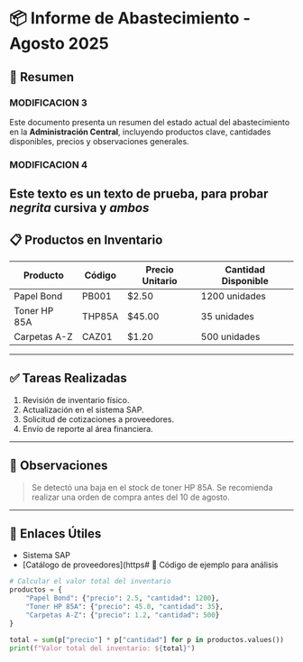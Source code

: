 # 📦 Informe de Abastecimiento - Agosto 2025

## 🧾 Resumen

### MODIFICACION 3

Este documento presenta un resumen del estado actual del abastecimiento en la **Administración Central**, incluyendo productos clave, cantidades disponibles, precios y observaciones generales.
### MODIFICACION 4

Este texto es un texto de prueba, para probar *negrita* **cursiva** y ***ambos***
---

## 📋 Productos en Inventario

| Producto       | Código | Precio Unitario | Cantidad Disponible |
|----------------|--------|------------------|----------------------|
| Papel Bond     | PB001  | $2.50            | 1200 unidades        |
| Toner HP 85A   | THP85A | $45.00           | 35 unidades          |
| Carpetas A-Z   | CAZ01  | $1.20            | 500 unidades         |

---

## ✅ Tareas Realizadas

1. Revisión de inventario físico.
2. Actualización en el sistema SAP.
3. Solicitud de cotizaciones a proveedores.
4. Envío de reporte al área financiera.

---

## 📌 Observaciones

> Se detectó una baja en el stock de toner HP 85A. Se recomienda realizar una orden de compra antes del 10 de agosto.

---

## 🔗 Enlaces Útiles

- Sistema SAP
- [Catálogo de proveedores](https# 🧠 Código de ejemplo para análisis

```python
# Calcular el valor total del inventario
productos = {
    "Papel Bond": {"precio": 2.5, "cantidad": 1200},
    "Toner HP 85A": {"precio": 45.0, "cantidad": 35},
    "Carpetas A-Z": {"precio": 1.2, "cantidad": 500}
}

total = sum(p["precio"] * p["cantidad"] for p in productos.values())
print(f"Valor total del inventario: ${total}")
